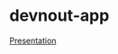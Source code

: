 # devnout-app


[Presentation]([url](https://www.canva.com/design/DAFhe_yB3ag/8WkRXsMhLW_G8palNHzloA/view?utm_content=DAFhe_yB3ag&utm_campaign=designshare&utm_medium=link&utm_source=publishsharelink))
